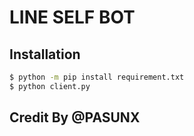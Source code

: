 # LINE SELF BOT

## Installation

```sh
$ python -m pip install requirement.txt
$ python client.py
```

## Credit By @PASUNX
